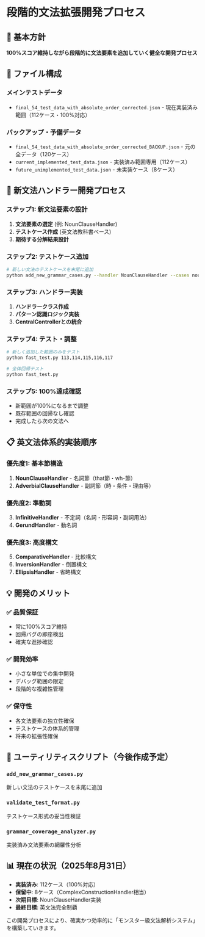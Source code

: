 # 段階的文法拡張開発プロセス

## 🎯 基本方針
**100%スコア維持しながら段階的に文法要素を追加していく健全な開発プロセス**

## 📂 ファイル構成

### メインテストデータ
- `final_54_test_data_with_absolute_order_corrected.json` - 現在実装済み範囲（112ケース・100%対応）

### バックアップ・予備データ  
- `final_54_test_data_with_absolute_order_corrected_BACKUP.json` - 元の全データ（120ケース）
- `current_implemented_test_data.json` - 実装済み範囲専用（112ケース）
- `future_unimplemented_test_data.json` - 未実装ケース（8ケース）

## 🚀 新文法ハンドラー開発プロセス

### ステップ1: 新文法要素の設計
1. **文法要素の選定** (例: NounClauseHandler)
2. **テストケース作成** (英文法教科書ベース)
3. **期待する分解結果設計**

### ステップ2: テストケース追加
```bash
# 新しい文法のテストケースを末尾に追加
python add_new_grammar_cases.py --handler NounClauseHandler --cases noun_clause_test_cases.json
```

### ステップ3: ハンドラー実装
1. **ハンドラークラス作成**
2. **パターン認識ロジック実装**
3. **CentralControllerとの統合**

### ステップ4: テスト・調整
```bash
# 新しく追加した範囲のみをテスト
python fast_test.py 113,114,115,116,117

# 全体回帰テスト
python fast_test.py
```

### ステップ5: 100%達成確認
- 新範囲が100%になるまで調整
- 既存範囲の回帰なし確認
- 完成したら次の文法へ

## 📋 英文法体系的実装順序

### 優先度1: 基本節構造
1. **NounClauseHandler** - 名詞節（that節・wh-節）
2. **AdverbialClauseHandler** - 副詞節（時・条件・理由等）

### 優先度2: 準動詞
3. **InfinitiveHandler** - 不定詞（名詞・形容詞・副詞用法）
4. **GerundHandler** - 動名詞

### 優先度3: 高度構文
5. **ComparativeHandler** - 比較構文
6. **InversionHandler** - 倒置構文
7. **EllipsisHandler** - 省略構文

## 💡 開発のメリット

### ✅ **品質保証**
- 常に100%スコア維持
- 回帰バグの即座検出
- 確実な進捗確認

### ✅ **開発効率**
- 小さな単位での集中開発
- デバッグ範囲の限定
- 段階的な複雑性管理

### ✅ **保守性**
- 各文法要素の独立性確保
- テストケースの体系的管理
- 将来の拡張性確保

## 🔧 ユーティリティスクリプト（今後作成予定）

### `add_new_grammar_cases.py`
新しい文法のテストケースを末尾に追加

### `validate_test_format.py`  
テストケース形式の妥当性検証

### `grammar_coverage_analyzer.py`
実装済み文法要素の網羅性分析

## 📊 現在の状況（2025年8月31日）
- **実装済み**: 112ケース（100%対応）
- **保留中**: 8ケース（ComplexConstructionHandler相当）
- **次期目標**: NounClauseHandler実装
- **最終目標**: 英文法完全制覇

この開発プロセスにより、確実かつ効率的に「モンスター級文法解析システム」を構築していきます。
